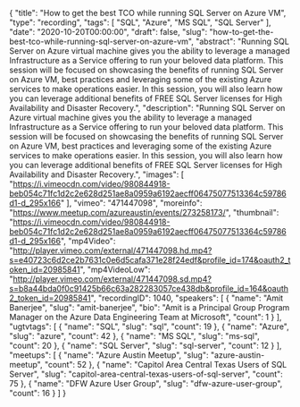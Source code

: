 {
  "title": "How to get the best TCO while running SQL Server on Azure VM",
  "type": "recording",
  "tags": [
    "SQL",
    "Azure",
    "MS SQL",
    "SQL Server"
  ],
  "date": "2020-10-20T00:00:00",
  "draft": false,
  "slug": "how-to-get-the-best-tco-while-running-sql-server-on-azure-vm",
  "abstract": "Running SQL Server on Azure virtual machine gives you the ability to leverage a managed Infrastructure as a Service offering to run your beloved data platform. This session will be focused on showcasing the benefits of running SQL Server on Azure VM, best practices and leveraging some of the existing Azure services to make operations easier. In this session, you will also learn how you can leverage additional benefits of FREE SQL Server licenses for High Availability and Disaster Recovery.",
  "description": "Running SQL Server on Azure virtual machine gives you the ability to leverage a managed Infrastructure as a Service offering to run your beloved data platform. This session will be focused on showcasing the benefits of running SQL Server on Azure VM, best practices and leveraging some of the existing Azure services to make operations easier. In this session, you will also learn how you can leverage additional benefits of FREE SQL Server licenses for High Availability and Disaster Recovery.",
  "images": [
    "https://i.vimeocdn.com/video/980844918-beb054c71fc1d2c2e628d251ae8a0959a6192aecff06475077513364c59786d1-d_295x166"
  ],
  "vimeo": "471447098",
  "moreinfo": "https://www.meetup.com/azureaustin/events/273258173/",
  "thumbnail": "https://i.vimeocdn.com/video/980844918-beb054c71fc1d2c2e628d251ae8a0959a6192aecff06475077513364c59786d1-d_295x166",
  "mp4Video": "http://player.vimeo.com/external/471447098.hd.mp4?s=e40723c6d2ce2b7631c0e6d5cafa371e28f24edf&profile_id=174&oauth2_token_id=20985841",
  "mp4VideoLow": "http://player.vimeo.com/external/471447098.sd.mp4?s=b8a44bda0f0c91425b66c63a282283057ce438db&profile_id=164&oauth2_token_id=20985841",
  "recordingID": 1040,
  "speakers": [
    {
      "name": "Amit Banerjee",
      "slug": "amit-banerjee",
      "bio": "Amit is a Principal Group Program Manager on the Azure Data Engineering Team at Microsoft",
      "count": 1
    }
  ],
  "ugtvtags": [
    {
      "name": "SQL",
      "slug": "sql",
      "count": 19
    },
    {
      "name": "Azure",
      "slug": "azure",
      "count": 42
    },
    {
      "name": "MS SQL",
      "slug": "ms-sql",
      "count": 20
    },
    {
      "name": "SQL Server",
      "slug": "sql-server",
      "count": 12
    }
  ],
  "meetups": [
    {
      "name": "Azure Austin Meetup",
      "slug": "azure-austin-meetup",
      "count": 52
    },
    {
      "name": "Capitol Area Central Texas Users of SQL Server",
      "slug": "capitol-area-central-texas-users-of-sql-server",
      "count": 75
    },
    {
      "name": "DFW Azure User Group",
      "slug": "dfw-azure-user-group",
      "count": 16
    }
  ]
}